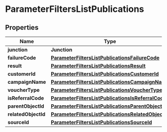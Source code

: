 

# ParameterFiltersListPublications


## Properties

| Name | Type | Description |
|------------ | ------------- | ------------- |
|**junction** | **Junction** |  |
|**failureCode** | [**ParameterFiltersListPublicationsFailureCode**](ParameterFiltersListPublicationsFailureCode.md) |  |
|**result** | [**ParameterFiltersListPublicationsResult**](ParameterFiltersListPublicationsResult.md) |  |
|**customerId** | [**ParameterFiltersListPublicationsCustomerId**](ParameterFiltersListPublicationsCustomerId.md) |  |
|**campaignName** | [**ParameterFiltersListPublicationsCampaignName**](ParameterFiltersListPublicationsCampaignName.md) |  |
|**voucherType** | [**ParameterFiltersListPublicationsVoucherType**](ParameterFiltersListPublicationsVoucherType.md) |  |
|**isReferralCode** | [**ParameterFiltersListPublicationsIsReferralCode**](ParameterFiltersListPublicationsIsReferralCode.md) |  |
|**parentObjectId** | [**ParameterFiltersListPublicationsParentObjectId**](ParameterFiltersListPublicationsParentObjectId.md) |  |
|**relatedObjectId** | [**ParameterFiltersListPublicationsRelatedObjectId**](ParameterFiltersListPublicationsRelatedObjectId.md) |  |
|**sourceId** | [**ParameterFiltersListPublicationsSourceId**](ParameterFiltersListPublicationsSourceId.md) |  |



